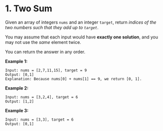 # 1. Two Sum

Given an array of integers `nums` and an integer `target`, return _indices of the two numbers such that they add up to `target`_.

You may assume that each input would have __exactly one solution__, and you may not use the _same_ element twice.

You can return the answer in any order.

 

__Example 1:__
```
Input: nums = [2,7,11,15], target = 9
Output: [0,1]
Explanation: Because nums[0] + nums[1] == 9, we return [0, 1].
```

__Example 2:__
```
Input: nums = [3,2,4], target = 6
Output: [1,2]
```


__Example 3:__
```
Input: nums = [3,3], target = 6
Output: [0,1]
```